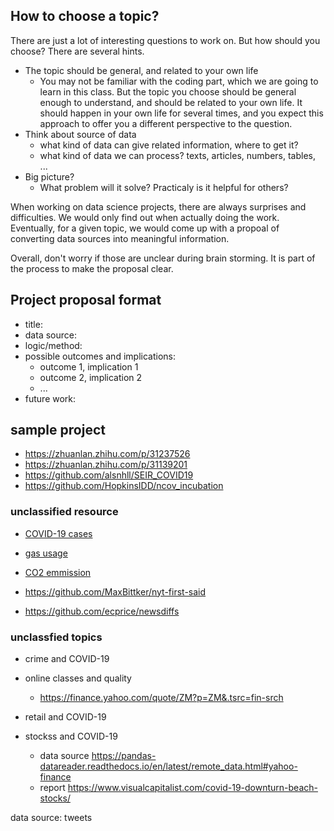 ## How to choose a topic?

There are just a lot of interesting questions to work on. But how should you choose? There are several hints.

- The topic should be general, and related to your own life
  - You may not be familiar with the coding part, which we are going
    to learn in this class. But the topic you choose should be general
    enough to understand, and should be related to your own life. It
    should happen in your own life for several times, and you expect
    this approach to offer you a different perspective to the
    question.
- Think about source of data
  - what kind of data can give related information, where to get it?
  - what kind of data we can process? texts, articles, numbers, tables, ...
- Big picture?
  - What problem will it solve? Practicaly is it helpful for others?

When working on data science projects, there are always surprises and difficulties. We would only find out when actually doing the work. Eventually, for a given topic,  we would come up with a propoal of converting data sources into meaningful information.

Overall, don't worry if those are unclear during brain storming. It is part of the process to make the proposal clear.

## Project proposal format
- title:
- data source:
- logic/method:
- possible outcomes and implications:
  - outcome 1, implication 1
  - outcome 2, implication 2
  - ...
- future work:

## sample project
- https://zhuanlan.zhihu.com/p/31237526
- https://zhuanlan.zhihu.com/p/31139201
- https://github.com/alsnhll/SEIR_COVID19
- https://github.com/HopkinsIDD/ncov_incubation


### unclassified resource
- [COVID-19 cases](http://open-source-covid-19.weileizeng.com)
- [gas usage](https://www.eia.gov/dnav/ng/ng_cons_sum_dcu_nus_m.htm)
- [CO2 emmission](https://databank.worldbank.org/reports.aspx?source=2&type=metadata&series=EN.ATM.CO2E.PC)


- https://github.com/MaxBittker/nyt-first-said
- https://github.com/ecprice/newsdiffs

### unclassfied topics

- crime and COVID-19

- online classes and quality
  - https://finance.yahoo.com/quote/ZM?p=ZM&.tsrc=fin-srch
- retail and COVID-19

- stockss and COVID-19
  - data source https://pandas-datareader.readthedocs.io/en/latest/remote_data.html#yahoo-finance
  - report https://www.visualcapitalist.com/covid-19-downturn-beach-stocks/
  
data source: tweets
